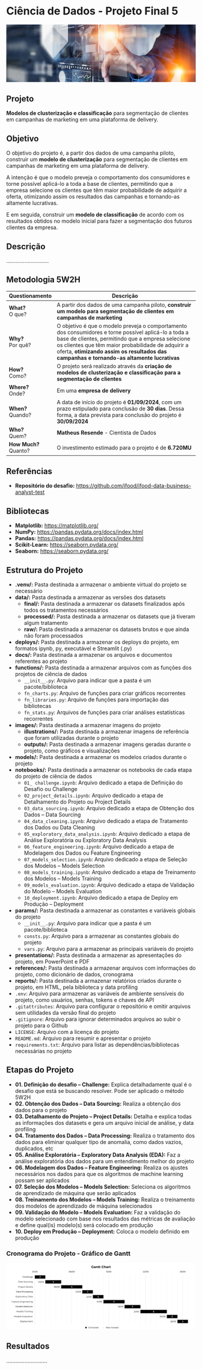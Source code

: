 # Ciência de Dados - Projeto Final 5

![Wallpaper](images/illustrations/wallpaper.png)

## Projeto
**Modelos de clusterização e classificação** para segmentação de clientes em campanhas de marketing em uma plataforma de delivery.


## Objetivo
O objetivo do projeto é, a partir dos dados de uma campanha piloto, construir um **modelo de clusterização** para segmentação de clientes em campanhas de marketing em uma plataforma de delivery. <br>

A intenção é que o modelo preveja o comportamento dos consumidores e torne possível aplicá-lo a toda a base de clientes, permitindo que a empresa selecione os clientes que têm maior probabilidade de adquirir a oferta, otimizando assim os resultados das campanhas e tornando-as altamente lucrativas. <br>

E em seguida, construir um **modelo de classificação** de acordo com os resultados obtidos no modelo inicial para fazer a segmentação dos futuros clientes da empresa.


## Descrição
............................


## Metodologia 5W2H
|**Questionamento**       |**Descrição**|
|-------------------------|-------------|
|**What?**<br>O que?      | A partir dos dados de uma campanha piloto, **construir um modelo para segmentação de clientes em campanhas de marketing** |
|**Why?**<br>Por quê?     | O objetivo é que o modelo preveja o comportamento dos consumidores e torne possível aplicá-lo a toda a base de clientes, permitindo que a empresa selecione os clientes que têm maior probabilidade de adquirir a oferta, **otimizando assim os resultados das campanhas e tornando-as altamente lucrativas** |
|**How?**<br>Como?        | O projeto será realizado através da **criação de modelos de clusterização e classificação para a segmentação de clientes** |
|**Where?**<br>Onde?      | Em uma **empresa de delivery** |
|**When?**<br>Quando?     | A data de início do projeto é **01/09/2024**, com um prazo estipulado para conclusão de **30 dias**. Dessa forma, a data prevista para conclusão do projeto é **30/09/2024** |
|**Who?**<br>Quem?        | **Matheus Resende** - Cientista de Dados |
|**How Much?**<br>Quanto? | O investimento estimado para o projeto é de **6.720MU** |


## Referências
- **Repositório do desafio:** https://github.com/ifood/ifood-data-business-analyst-test


## Bibliotecas
- **Matplotlib:** https://matplotlib.org/
- **NumPy:** https://pandas.pydata.org/docs/index.html
- **Pandas:** https://pandas.pydata.org/docs/index.html
- **Scikit-Learn:** https://seaborn.pydata.org/
- **Seaborn:** https://seaborn.pydata.org/


## Estrutura do Projeto
- **.venv/:** Pasta destinada a armazenar o ambiente virtual do projeto se necessário
- **data/:** Pasta destinada a armazenar as versões dos datasets
    - **final/:** Pasta destinada a armazenar os datasets finalizados após todos os tratamentos necessários
    - **processed/:** Pasta destinada a armazenar os datasets que já tiveram algum tratamento
    - **raw/:** Pasta destinada a armazenar os datasets brutos e que ainda não foram processados
- **deploys/:** Pasta destinada a armazenar os deploys do projeto, em formatos ipynb, py, executável e Streamlit (.py)
- **docs/:** Pasta destinada a armazenar os arquivos e documentos referentes ao projeto
- **functions/:** Pasta destinada a armazenar arquivos com as funções dos projetos de ciência de dados
    - `__init__.py`: Arquivo para indicar que a pasta é um pacote/biblioteca
    - `fn_charts.py`: Arquivo de funções para criar gráficos recorrentes
    - `fn_libraries.py`: Arquivo de funções para importação das bibliotecas
    - `fn_stats.py`: Arquivos de funções para criar análises estatísticas recorrentes
- **images/:** Pasta destinada a armazenar imagens do projeto
    - **illustrations/:** Pasta destinada a armazenar imagens de referência que foram utilizadas durante o projeto
    - **outputs/:** Pasta destinada a armazenar imagens geradas durante o projeto, como gráficos e visualizações
- **models/:** Pasta destinada a armazenar os modelos criados durante o projeto
- **notebooks/:** Pasta destinada a armazenar os notebooks de cada etapa do projeto de ciência de dados
    - `01_ challenge.ipynb`: Arquivo dedicado a etapa de Definição do Desafio ou Challenge
    - `02_project_details.ipynb`: Arquivo dedicado a etapa de Detalhamento do Projeto ou Project Details
    - `03_data_sourcing.ipynb`: Arquivo dedicado a etapa de Obtenção dos Dados – Data Sourcing
    - `04_data_cleaning.ipynb`: Arquivo dedicado a etapa de Tratamento dos Dados ou Data Cleaning
    - `05_exploratory_data_analysis.ipynb`: Arquivo dedicado a etapa de Análise Exploratória ou Exploratory Data Analysis 
    - `06_feature_engineering.ipynb`: Arquivo dedicado a etapa de Modelagem dos Dados ou Feature Engineering
    - `07_models_selection.ipynb`: Arquivo dedicado a etapa de Seleção dos Modelos – Models Selection
    - `08_models_training.ipynb`: Arquivo dedicado a etapa de Treinamento dos Modelos – Models Training
    - `09_models_evaluation.ipynb`: Arquivo dedicado a etapa de Validação do Modelo – Models Evaluation
    - `10_deployment.ipynb`: Arquivo dedicado a etapa de Deploy em Produção – Deployment
- **params/:** Pasta destinada a armazenar as constantes e variáveis globais do projeto
    - `__init__.py`: Arquivo para indicar que a pasta é um pacote/biblioteca
    - `consts.py`: Arquivo para a armazenar as constantes globais do projeto
    - `vars.py`: Arquivo para a armazenar as principais variáveis do projeto
- **presentations/:** Pasta destinada a armazenar as apresentações do projeto, em PowerPoint e PDF
- **references/:** Pasta destinada a armazenar arquivos com informações do projeto, como dicionário de dados, cronograma
- **reports/:** Pasta destinada a armazenar relatórios criados durante o projeto, em HTML, pela biblioteca y data profiling
- `.env`: Arquivo para armazenar as variáveis de ambiente sensíveis do projeto, como usuários, senhas, tokens e chaves de API
- `.gitattributes`: Arquivo para configurar o repositório e omitir arquivos sem utilidades da versão final do projeto
- `.gitignore`: Arquivo para ignorar determinados arquivos ao subir o projeto para o Github
- `LICENSE`: Arquivo com a licença do projeto
- `README.md`: Arquivo para resumir e apresentar o projeto
- `requirements.txt`: Arquivo para listar as dependências/bibliotecas necessárias no projeto


## Etapas do Projeto
- **01. Definição do desafio – Challenge:** Explica detalhadamente qual é o desafio que está se buscando resolver. Pode ser aplicado o método 5W2H
- **02. Obtenção dos Dados – Data Sourcing:** Realiza a obtenção dos dados para o projeto
- **03. Detalhamento do Projeto – Project Details:** Detalha e explica todas as informações dos datasets e gera um arquivo inicial de análise, y data profiling
- **04. Tratamento dos Dados – Data Processing:** Realiza o tratamento dos dados para eliminar qualquer tipo de anomalia, como dados vazios, duplicados, etc
- **05. Análise Exploratória – Exploratory Data Analysis (EDA):** Faz a análise exploratória dos dados para um entendimento melhor do projeto
- **06. Modelagem dos Dados – Feature Engineering:** Realiza os ajustes necessários nos dados para que os algoritmos de machine learning possam ser aplicados
- **07. Seleção dos Modelos – Models Selection:** Seleciona os algoritmos de aprendizado de máquina que serão aplicados
- **08. Treinamento dos Modelos – Models Training:** Realiza o treinamento dos modelos de aprendizado de máquina selecionados
- **09. Validação do Modelo – Models Evaluation:** Faz a validação do modelo selecionado com base nos resultados das métricas de avaliação e define qual(is) modelo(s) será colocado em produção
- **10. Deploy em Produção – Deployment:** Coloca o modelo definido em produção


### Cronograma do Projeto - Gráfico de Gantt

![Schedule](images/outputs/schedule.png)


## Resultados
...........................